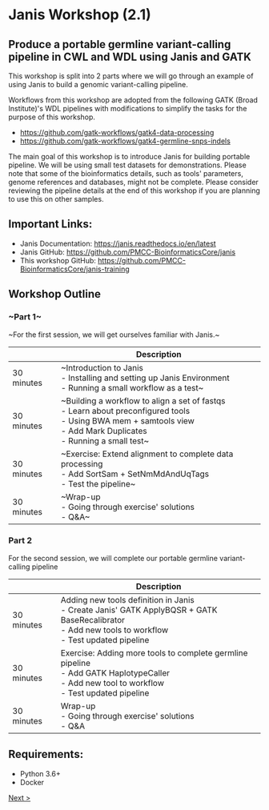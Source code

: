 # Janis Workshop (2.1)
## Produce a portable germline variant-calling pipeline in CWL and WDL using Janis and GATK

This workshop is split into 2 parts where we will go through an example of using Janis to build a genomic variant-calling pipeline. 

Workflows from this workshop are adopted from the following GATK (Broad Institute)'s WDL pipelines with modifications to simplify the tasks for the purpose of this workshop. 
- https://github.com/gatk-workflows/gatk4-data-processing
- https://github.com/gatk-workflows/gatk4-germline-snps-indels

The main goal of this workshop is to introduce Janis for building portable pipeline. We will be using small test datasets for demonstrations. Please note that some of the bioinformatics details, such as tools' parameters, genome references and databases, might not be complete. Please consider reviewing the pipeline details at the end of this workshop if you are planning to use this on other samples.  

## Important Links:

- Janis Documentation: https://janis.readthedocs.io/en/latest
- Janis GitHub: https://github.com/PMCC-BioinformaticsCore/janis
- This workshop GitHub: https://github.com/PMCC-BioinformaticsCore/janis-training

## Workshop Outline

### ~Part 1~

~For the first session, we will get ourselves familiar with Janis.~ 

|            	| Description                                                                                                                                                      	|
|------------	|------------------------------------------------------------------------------------------------------------------------------------------------------------------	|
| 30 minutes 	| ~Introduction to Janis<br>- Installing and setting up Janis Environment<br>- Running a small workflow as a test~ 	|
| 30 minutes 	| ~Building a workflow to align a set of fastqs<br>- Learn about preconfigured tools<br>- Using BWA mem + samtools view<br>- Add Mark Duplicates<br>- Running a small test~       	|
| 30 minutes 	| ~Exercise: Extend alignment to complete data processing<br>- Add SortSam + SetNmMdAndUqTags <br>- Test the pipeline~                                                            	|
| 30 minutes 	| ~Wrap-up <br> - Going through exercise' solutions <br>- Q&A~|



### Part 2

For the second session, we will complete our portable germline variant-calling pipeline

|            	| Description                                                                                                                                                      	|
|------------	|------------------------------------------------------------------------------------------------------------------------------------------------------------------	|
| 30 minutes 	| Adding new tools definition in Janis <br> - Create Janis' GATK ApplyBQSR + GATK BaseRecalibrator <br> - Add new tools to workflow <br> - Test updated pipeline |
| 30 minutes 	| Exercise: Adding more tools to complete germline pipeline <br>- Add GATK HaplotypeCaller  <br> -  Add new tool to workflow <br> - Test updated pipeline 	|
| 30 minutes 	| Wrap-up <br> - Going through exercise' solutions <br>- Q&A|



## Requirements:

- Python 3.6+
- Docker

[Next >](2-adding-new-tools.md)